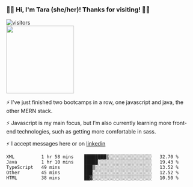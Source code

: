 ### 👋🏾 Hi, I'm Tara (she/her)! Thanks for visiting! 👋🏾
![visitors](https://visitor-badge.glitch.me/badge?page_id=qualmless)
<BR>
<img height="180em" src="https://github-readme-stats.vercel.app/api?username=qualmless&show_icons=true&hide_border=true&&count_private=true&include_all_commits=true" />

⚡️ I've just finished two bootcamps in a row, one javascript and java, the other MERN stack. 

⚡️ Javascript is my main focus, but I’m also currently learning more front-end technologies, such as getting more comfortable in sass. 

⚡️ I accept messages here or on <a href="https://www.linkedin.com/in/tarajdunmore/">linkedin</a>

<!--START_SECTION:waka-->
```text
XML          1 hr 58 mins    ████████▒░░░░░░░░░░░░░░░░   32.70 % 
Java         1 hr 10 mins    █████░░░░░░░░░░░░░░░░░░░░   19.43 % 
TypeScript   49 mins         ███▒░░░░░░░░░░░░░░░░░░░░░   13.52 % 
Other        45 mins         ███░░░░░░░░░░░░░░░░░░░░░░   12.52 % 
HTML         38 mins         ██▓░░░░░░░░░░░░░░░░░░░░░░   10.50 % 
```
<!--END_SECTION:waka-->

<!--
**qualmless/qualmless** is a ✨ _special_ ✨ repository because its `README.md` (this file) appears on your GitHub profile.

Here are some ideas to get you started:
- 🔭 I’m currently working on ...
- 👯 I’m looking to collaborate on ...
- 🤔 I’m looking for help with ...
- 💬 Ask me about ...
- 📫 How to reach me: ...
- ⚡ Fun fact: ...
-->
